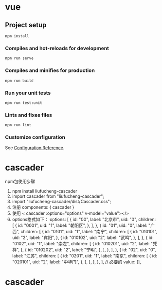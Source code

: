 # vue

## Project setup
```
npm install
```

### Compiles and hot-reloads for development
```
npm run serve
```

### Compiles and minifies for production
```
npm run build
```

### Run your unit tests
```
npm run test:unit
```

### Lints and fixes files
```
npm run lint
```

### Customize configuration
See [Configuration Reference](https://cli.vuejs.org/config/).
# cascader
npm包使用步骤
1. npm install liufucheng-cascader
2. import cascader from "liufucheng-cascader";
3. import "liufucheng-cascader/dist/Cascader.css";
4. 注册 components: { cascader }
5. 使用 < cascader :options="options" v-model="value"></>
6. options格式如下：
    options: [
        {
          id: "00",
          label: "北京市",
          uid: "0",
          children: [
            {
              id: "0001",
              uid: "1",
              label: "朝阳区",
            },
          ],
        },
        {
          id: "01",
          uid: "0",
          label: "广西",
          children: [
            {
              id: "0101",
              uid: "1",
              label: "南宁",
              children: [
                {
                  id: "010101",
                  uid: "2",
                  label: "宾阳",
                },
                {
                  id: "010102",
                  uid: "2",
                  label: "武鸣",
                },
              ],
            },
            {
              id: "0102",
              uid: "1",
              label: "崇左",
              children: [
                {
                  id: "010201",
                  uid: "2",
                  label: "凭祥",
                },
                {
                  id: "010202",
                  uid: "2",
                  label: "宁明",
                },
              ],
            },
          ],
        },
        {
          id: "02",
          uid: "0",
          label: "江苏",
          children: [
            {
              id: "0201",
              uid: "1",
              label: "南京",
              children: [
                {
                  id: "020101",
                  uid: "2",
                  label: "中华门",
                },
              ],
            },
          ],
        },
      ],
// 必要的
value: [],
# cascader
